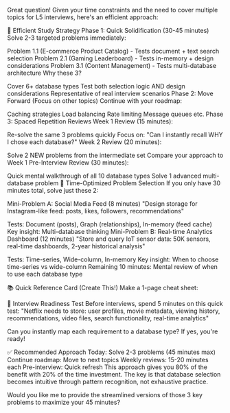 Great question! Given your time constraints and the need to cover multiple topics for L5 interviews, here's an efficient approach:

🎯 Efficient Study Strategy
Phase 1: Quick Solidification (30-45 minutes)
Solve 2-3 targeted problems immediately:

Problem 1.1 (E-commerce Product Catalog) - Tests document + text search selection
Problem 2.1 (Gaming Leaderboard) - Tests in-memory + design considerations
Problem 3.1 (Content Management) - Tests multi-database architecture
Why these 3?

Cover 6+ database types
Test both selection logic AND design considerations
Representative of real interview scenarios
Phase 2: Move Forward (Focus on other topics)
Continue with your roadmap:

Caching strategies
Load balancing
Rate limiting
Message queues
etc.
Phase 3: Spaced Repetition Reviews
Week 1 Review (15 minutes):

Re-solve the same 3 problems quickly
Focus on: "Can I instantly recall WHY I chose each database?"
Week 2 Review (20 minutes):

Solve 2 NEW problems from the intermediate set
Compare your approach to Week 1
Pre-Interview Review (30 minutes):

Quick mental walkthrough of all 10 database types
Solve 1 advanced multi-database problem
🚀 Time-Optimized Problem Selection
If you only have 30 minutes total, solve just these 2:

Mini-Problem A: Social Media Feed (8 minutes)
"Design storage for Instagram-like feed: posts, likes, followers, recommendations"

Tests: Document (posts), Graph (relationships), In-memory (feed cache)
Key insight: Multi-database thinking
Mini-Problem B: Real-time Analytics Dashboard (12 minutes)
"Store and query IoT sensor data: 50K sensors, real-time dashboards, 2-year historical analysis"

Tests: Time-series, Wide-column, In-memory
Key insight: When to choose time-series vs wide-column
Remaining 10 minutes: Mental review of when to use each database type

📚 Quick Reference Card (Create This!)
Make a 1-page cheat sheet:

🎪 Interview Readiness Test
Before interviews, spend 5 minutes on this quick test: "Netflix needs to store: user profiles, movie metadata, viewing history, recommendations, video files, search functionality, real-time analytics"

Can you instantly map each requirement to a database type? If yes, you're ready!

✅ Recommended Approach
Today: Solve 2-3 problems (45 minutes max)
Continue roadmap: Move to next topics
Weekly reviews: 15-20 minutes each
Pre-interview: Quick refresh
This approach gives you 80% of the benefit with 20% of the time investment. The key is that database selection becomes intuitive through pattern recognition, not exhaustive practice.

Would you like me to provide the streamlined versions of those 3 key problems to maximize your 45 minutes?
